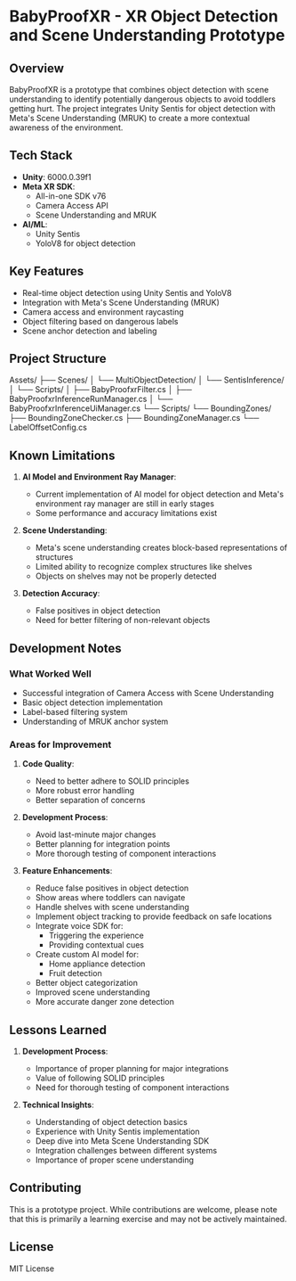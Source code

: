 # BabyProofXR - XR Object Detection and Scene Understanding Prototype

## Overview
BabyProofXR is a prototype that combines object detection with scene understanding to identify potentially dangerous objects to avoid toddlers getting hurt. The project integrates Unity Sentis for object detection with Meta's Scene Understanding (MRUK) to create a more contextual awareness of the environment.

## Tech Stack
- **Unity**: 6000.0.39f1
- **Meta XR SDK**: 
  - All-in-one SDK v76
  - Camera Access API
  - Scene Understanding and MRUK
- **AI/ML**: 
  - Unity Sentis
  - YoloV8 for object detection

## Key Features
- Real-time object detection using Unity Sentis and YoloV8
- Integration with Meta's Scene Understanding (MRUK)
- Camera access and environment raycasting
- Object filtering based on dangerous labels
- Scene anchor detection and labeling

## Project Structure
Assets/
├── Scenes/
│ └── MultiObjectDetection/
│ └── SentisInference/
│ └── Scripts/
│ ├── BabyProofxrFilter.cs
│ ├── BabyProofxrInferenceRunManager.cs
│ └── BabyProofxrInferenceUiManager.cs
└── Scripts/
└── BoundingZones/
├── BoundingZoneChecker.cs
├── BoundingZoneManager.cs
└── LabelOffsetConfig.cs


## Known Limitations
1. **AI Model and Environment Ray Manager**:
   - Current implementation of AI model for object detection and Meta's environment ray manager are still in early stages
   - Some performance and accuracy limitations exist

2. **Scene Understanding**:
   - Meta's scene understanding creates block-based representations of structures
   - Limited ability to recognize complex structures like shelves
   - Objects on shelves may not be properly detected

3. **Detection Accuracy**:
   - False positives in object detection
   - Need for better filtering of non-relevant objects

## Development Notes
### What Worked Well
- Successful integration of Camera Access with Scene Understanding
- Basic object detection implementation
- Label-based filtering system
- Understanding of MRUK anchor system

### Areas for Improvement
1. **Code Quality**:
   - Need to better adhere to SOLID principles
   - More robust error handling
   - Better separation of concerns

2. **Development Process**:
   - Avoid last-minute major changes
   - Better planning for integration points
   - More thorough testing of component interactions

3. **Feature Enhancements**:
   - Reduce false positives in object detection
   - Show areas where toddlers can navigate
   - Handle shelves with scene understanding
   - Implement object tracking to provide feedback on safe locations
   - Integrate voice SDK for:
     - Triggering the experience
     - Providing contextual cues
   - Create custom AI model for:
     - Home appliance detection
     - Fruit detection
   - Better object categorization
   - Improved scene understanding
   - More accurate danger zone detection

## Lessons Learned
1. **Development Process**:
   - Importance of proper planning for major integrations
   - Value of following SOLID principles
   - Need for thorough testing of component interactions

2. **Technical Insights**:
   - Understanding of object detection basics
   - Experience with Unity Sentis implementation
   - Deep dive into Meta Scene Understanding SDK
   - Integration challenges between different systems
   - Importance of proper scene understanding

## Contributing
This is a prototype project. While contributions are welcome, please note that this is primarily a learning exercise and may not be actively maintained.

## License
MIT License